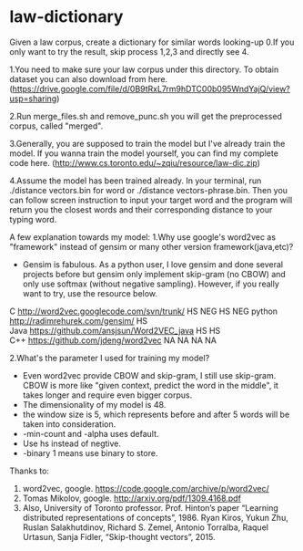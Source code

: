 # law-dictionary
Given a law corpus, create a dictionary for similar words looking-up
0.If you only want to try the result, skip process 1,2,3 and directly see 4.

1.You need to make sure your law corpus under this directory. To obtain dataset you can also download from here. (https://drive.google.com/file/d/0B9tRxL7rm9hDTC00b095WndYajQ/view?usp=sharing)

2.Run merge_files.sh and remove_punc.sh you will get the preprocessed corpus, called "merged".

3.Generally, you are supposed to train the model but I've already train the model. If you wanna train the model yourself, you can find my complete code here. (http://www.cs.toronto.edu/~zqiu/resource/law-dic.zip)

4.Assume the model has been trained already. In your terminal, run ./distance vectors.bin for word or ./distance vectors-phrase.bin. Then you can follow screen instruction to input your target word and the program will return you the closest words and their corresponding distance to your typing word.

A few explanation towards my model:
1.Why use google's word2vec as "framework" instead of gensim or many other version framework(java,etc)?
- Gensim is fabulous. As a python user, I love gensim and done several projects before but gensim only implement skip-gram (no CBOW) and only use softmax (without negative sampling). However, if you really want to try, use the resource below.


C	http://word2vec.googlecode.com/svn/trunk/	HS	NEG	HS	NEG
python	http://radimrehurek.com/gensim/					HS	 
Java	https://github.com/ansjsun/Word2VEC_java	HS	 	HS	 
C++	https://github.com/jdeng/word2vec		NA	NA	NA	NA

2.What's the parameter I used for training my model?
- Even word2vec provide CBOW and skip-gram, I still use skip-gram. CBOW is more like "given context, predict the word in the middle", it takes longer and require even bigger corpus.
- The dimensionality of my model is 48.
- the window size is 5, which represents before and after 5 words will be taken into consideration.
- -min-count and -alpha uses default.
- Use hs instead of negtive.
- -binary 1 means use binary to store.



Thanks to:
1. word2vec, google. https://code.google.com/archive/p/word2vec/
2. Tomas Mikolov, google. http://arxiv.org/pdf/1309.4168.pdf
3. Also, University of Toronto professor.
   Prof. Hinton’s paper “Learning distributed representations of concepts”, 1986.
   Ryan Kiros, Yukun Zhu, Ruslan Salakhutdinov, Richard S. Zemel, Antonio Torralba, Raquel Urtasun, Sanja Fidler, “Skip-thought vectors”, 2015.
